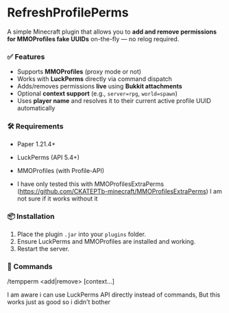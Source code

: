 # RefreshProfilePerms

A simple Minecraft plugin that allows you to **add and remove permissions for MMOProfiles fake UUIDs** on-the-fly — no relog required.

### ✅ Features

- Supports **MMOProfiles** (proxy mode or not)
- Works with **LuckPerms** directly via command dispatch
- Adds/removes permissions **live** using **Bukkit attachments**
- Optional **context support** (e.g., `server=rpg`, `world=spawn`)
- Uses **player name** and resolves it to their current active profile UUID automatically

### 🛠 Requirements

- Paper 1.21.4+
- LuckPerms (API 5.4+)
- MMOProfiles (with Profile-API)

- I have only tested this with MMOProfilesExtraPerms (https://github.com/CKATEPTb-minecraft/MMOProfilesExtraPerms)
  I am not sure if it works without it


### 📦 Installation

1. Place the plugin `.jar` into your `plugins` folder.
2. Ensure LuckPerms and MMOProfiles are installed and working.
3. Restart the server.

### 💬 Commands

/tempperm <player> <add|remove> <permission> [context...]



I am aware i can use LuckPerms API directly instead of commands, But this works just as good so i didn't bother
